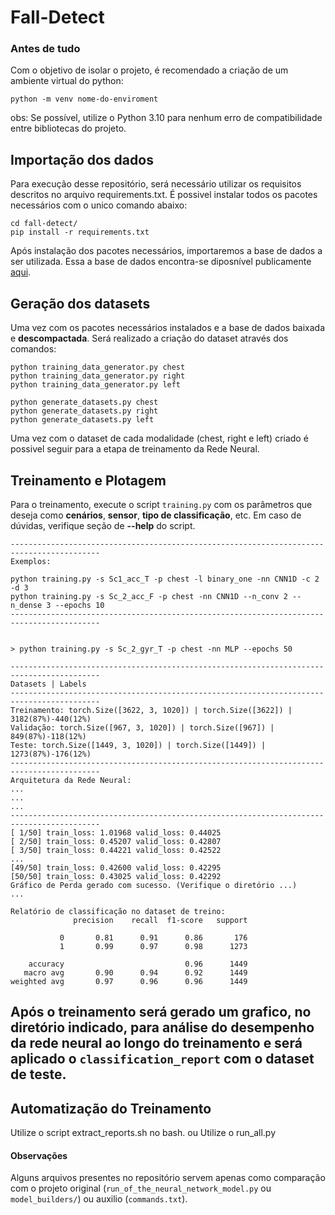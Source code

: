 # Fall-Detect

### Antes de tudo
Com o objetivo de isolar o projeto, é recomendado a criação de um ambiente virtual do python:

```
python -m venv nome-do-enviroment
```

obs: Se possível, utilize o Python 3.10 para nenhum erro de compatibilidade entre bibliotecas do projeto.

## Importação dos dados

Para execução desse repositório, será necessário utilizar os requisitos descritos no arquivo requirements.txt. É possivel instalar todos os pacotes necessários com o unico comando abaixo:

```
cd fall-detect/
pip install -r requirements.txt
```

Após instalação dos pacotes necessários, importaremos a base de dados a ser utilizada. Essa a base de dados encontra-se diposnível publicamente [aqui](https://zenodo.org/records/12760391). 

## Geração dos datasets 

Uma vez com os pacotes necessários instalados e a base de dados baixada e **descompactada**. Será realizado a criação do dataset através dos comandos:
```
python training_data_generator.py chest
python training_data_generator.py right
python training_data_generator.py left
```

```
python generate_datasets.py chest
python generate_datasets.py right
python generate_datasets.py left
```

Uma vez com o dataset de cada modalidade (chest, right e left) criado é possivel seguir para a etapa de treinamento da Rede Neural.

## Treinamento e Plotagem 
Para o treinamento, execute o script `training.py` com os parâmetros que deseja como **cenários**, **sensor**, **tipo de classificação**, etc. Em caso de dúvidas, verifique seção de **--help** do script.

```
------------------------------------------------------------------------------------------
Exemplos: 

python training.py -s Sc1_acc_T -p chest -l binary_one -nn CNN1D -c 2 -d 3
python training.py -s Sc_2_acc_F -p chest -nn CNN1D --n_conv 2 --n_dense 3 --epochs 10
------------------------------------------------------------------------------------------


> python training.py -s Sc_2_gyr_T -p chest -nn MLP --epochs 50

------------------------------------------------------------------------------------------
Datasets | Labels
------------------------------------------------------------------------------------------
Treinamento: torch.Size([3622, 3, 1020]) | torch.Size([3622]) | 3182(87%)-440(12%)
Validação: torch.Size([967, 3, 1020]) | torch.Size([967]) | 849(87%)-118(12%)
Teste: torch.Size([1449, 3, 1020]) | torch.Size([1449]) | 1273(87%)-176(12%)
------------------------------------------------------------------------------------------
Arquitetura da Rede Neural: 
...
...
...
------------------------------------------------------------------------------------------
[ 1/50] train_loss: 1.01968 valid_loss: 0.44025
[ 2/50] train_loss: 0.45207 valid_loss: 0.42807
[ 3/50] train_loss: 0.44221 valid_loss: 0.42522
...
[49/50] train_loss: 0.42600 valid_loss: 0.42295
[50/50] train_loss: 0.43025 valid_loss: 0.42292
Gráfico de Perda gerado com sucesso. (Verifique o diretório ...)
...

Relatório de classificação no dataset de treino:
              precision    recall  f1-score   support

           0       0.81      0.91      0.86       176
           1       0.99      0.97      0.98      1273

    accuracy                           0.96      1449
   macro avg       0.90      0.94      0.92      1449
weighted avg       0.97      0.96      0.96      1449

```

Após o treinamento será gerado um grafico, no diretório indicado, para análise do desempenho da rede neural ao longo do treinamento e será aplicado o `classification_report` com o dataset de teste.
---

## Automatização do Treinamento
Utilize o script extract_reports.sh no bash.
ou
Utilize o run_all.py


#### Observações
Alguns arquivos presentes no repositório servem apenas como comparação com o projeto original (`run_of_the_neural_network_model.py` ou `model_builders/`) ou auxilio (`commands.txt`).
